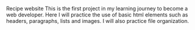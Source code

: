 Recipe website
This is the first project in my learning journey to become a web developer.
Here I will practice the use of basic html elements such as headers, paragraphs, lists and images.
I will also practice file organization.